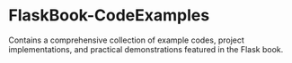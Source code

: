 # FlaskBook-CodeExamples
Contains a comprehensive collection of example codes, project implementations, and practical demonstrations featured in the Flask book.
